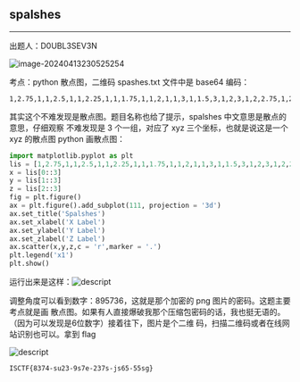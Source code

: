 ## spalshes

***

出题人：D0UBL3SEV3N

![image-20240413230525254](C:\Users\26272\AppData\Roaming\Typora\typora-user-images\image-20240413230525254.png)

考点：python 散点图，二维码 spashes.txt 文件中是 base64 编码：

```
1,2.75,1,1,2.5,1,1,2.25,1,1,1.75,1,1,2,1,1,3,1,1.5,3,1,2,3,1,2,2.75,1,2,2.5,1,2,2.25,1,2,2,1,2,1.75,1,2,1.5,1,1,2.25,1,1.5,2.25,1,1,1.5,1,1.5,1.5,1,4,2.75,1,4,2.5,1,3,3,1,3.5,3,1,4,3,1,3.5,2.25,1,4,2.25,1,4,2,1,4,1.75,1,4,1.5,1,3,1.5,1,3.5,1.5,1,3,2.25,1,3,2.5,1,3,2.75,1,5,3,1,5.5,3,1,6,3,1,6,2.25,1,6,2,1,6,1.75,1,6,1.5,1,5.5,1.5,1,5,1.5,1,5,2.25,1,5.5,2.25,1,5,2.5,1,5,2.75,1,7,3,1,7.5,3,1,8,3,1,8,2.5,1,8,2,1,8,1.5,1,8,2.75,1,8,2.25,1,8,1.75,1,9,3,1,9.5,3,1,10,3,1,10,2.75,1,10,2.5,1,10,2.25,1,9.5,2.25,1,9,2.25,1,9,1.5,1,9.5,1.5,1,10,1.5,1,10,2,1,10,1.75,1,11.5,3,1,12,3,1,11,3,1,12,2.25,1,12,2,1,12,1.75,1,12,1.5,1,11.5,1.5,1,11,1.5,1,11,1.75,1,11,2,1,11,2.25,1,11,2.5,1,11,2.75,1,11.5,2.25,1

```

其实这个不难发现是散点图。题目名称也给了提示，spalshes 中文意思是散点的意思，仔细观察 不难发现是 3 个一组，对应了 xyz 三个坐标，也就是说这是一个 xyz 的散点图 python 画散点图：

```python
import matplotlib.pyplot as plt
lis = [1,2.75,1,1,2.5,1,1,2.25,1,1,1.75,1,1,2,1,1,3,1,1.5,3,1,2,3,1,2,2.75,1,2,2.5,1,2,2.25,1,2,2,1,2,1.75,1,2,1.5,1,1,2.25,1,1.5,2.25,1,1,1.5,1,1.5,1.5,1,4,2.75,1,4,2.5,1,3,3,1,3.5,3,1,4,3,1,3.5,2.25,1,4,2.25,1,4,2,1,4,1.75,1,4,1.5,1,3,1.5,1,3.5,1.5,1,3,2.25,1,3,2.5,1,3,2.75,1,5,3,1,5.5,3,1,6,3,1,6,2.25,1,6,2,1,6,1.75,1,6,1.5,1,5.5,1.5,1,5,1.5,1,5,2.25,1,5.5,2.25,1,5,2.5,1,5,2.75,1,7,3,1,7.5,3,1,8,3,1,8,2.5,1,8,2,1,8,1.5,1,8,2.75,1,8,2.25,1,8,1.75,1,9,3,1,9.5,3,1,10,3,1,10,2.75,1,10,2.5,1,10,2.25,1,9.5,2.25,1,9,2.25,1,9,1.5,1,9.5,1.5,1,10,1.5,1,10,2,1,10,1.75,1,11.5,3,1,12,3,1,11,3,1,12,2.25,1,12,2,1,12,1.75,1,12,1.5,1,11.5,1.5,1,11,1.5,1,11,1.75,1,11,2,1,11,2.25,1,11,2.5,1,11,2.75,1,11.5,2.25,1]
x = lis[0::3]
y = lis[1::3]
z = lis[2::3]
fig = plt.figure()
ax = plt.figure().add_subplot(111, projection = '3d')
ax.set_title('Spalshes')
ax.set_xlabel('X Label')
ax.set_ylabel('Y Label')
ax.set_zlabel('Z Label')
ax.scatter(x,y,z,c = 'r',marker = '.')
plt.legend('x1')
plt.show()

```

运行出来是这样：![descript](C:/Users/26272/Pictures/media/d4b51d802e51186a3b07375e72c259da.png)

调整角度可以看到数字：895736，这就是那个加密的 png 图片的密码。这题主要考点就是画 散点图。如果有人直接爆破我那个压缩包密码的话，我也挺无语的。（因为可以发现是6位数字）接着往下，图片是个二维 码，扫描二维码或者在线网站识别也可以。拿到 flag

![descript](C:/Users/26272/Pictures/media/cd84a9a16c9eaf14c002f67ecff93850.png)

```
ISCTF{8374-su23-9s7e-237s-js65-55sg}
```



